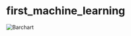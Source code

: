# first_machine_learning

![Barchart](https://github.com/NoriKaneshige/first_machine_learning/blob/master/XXX.png)

